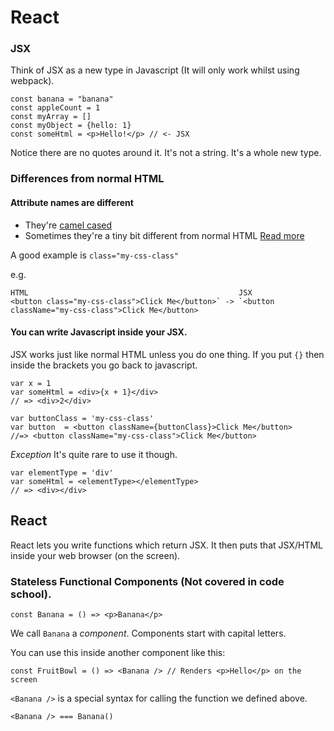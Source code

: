 # React

### JSX

Think of JSX as a new type in Javascript (It will only work whilst using webpack).

```
const banana = "banana"
const appleCount = 1 
const myArray = []
const myObject = {hello: 1}
const someHtml = <p>Hello!</p> // <- JSX
```

Notice there are no quotes around it. It's not a string. It's a whole new type.


### Differences from normal HTML

#### Attribute names are different

* They're [camel cased](https://en.wikipedia.org/wiki/Camel_case)
* Sometimes they're a tiny bit different from normal HTML [Read more](https://facebook.github.io/react/docs/tags-and-attributes.html)

A good example is `class="my-css-class"`

e.g.

```
HTML                                               JSX
<button class="my-css-class">Click Me</button>` -> `<button className="my-css-class">Click Me</button>
```

#### You can write Javascript inside your JSX.

JSX works just like normal HTML unless you do one thing. If you put `{}` then inside the brackets you go back to javascript.

```
var x = 1
var someHtml = <div>{x + 1}</div>
// => <div>2</div>
```

```
var buttonClass = 'my-css-class'
var button  = <button className={buttonClass}>Click Me</button>
//=> <button className="my-css-class">Click Me</button>
```

*Exception*
It's quite rare to use it though.
```
var elementType = 'div'
var someHtml = <elementType></elementType>
// => <div></div>
```

## React

React lets you write functions which return JSX. It then puts that JSX/HTML inside your web browser (on the screen). 

### Stateless Functional Components (Not covered in code school).

```
const Banana = () => <p>Banana</p> 
```

We call `Banana` a *component*. Components start with capital letters.

You can use this inside another component like this:

```
const FruitBowl = () => <Banana /> // Renders <p>Hello</p> on the screen
```

`<Banana />` is a special syntax for calling the function we defined above. 

`<Banana /> === Banana()`
